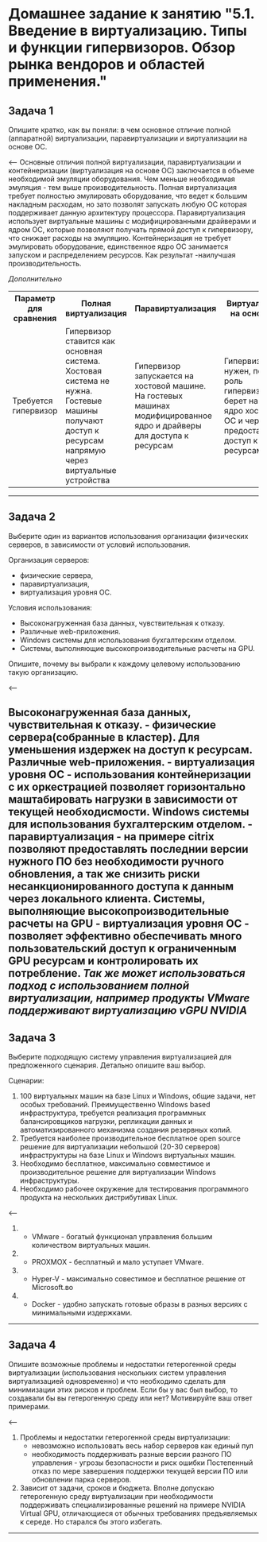 # Домашнее задание к занятию "5.1. Введение в виртуализацию. Типы и функции гипервизоров. Обзор рынка вендоров и областей применения."
## Задача 1

Опишите кратко, как вы поняли: в чем основное отличие полной (аппаратной) виртуализации, паравиртуализации и виртуализации на основе ОС.

<--
Основные отличия полной виртуализации, паравиртуализации и контейнеризации (виртуализация на основе ОС) заключается в объеме необходимой эмуляции оборудования. Чем меньше необходимая эмуляция - тем выше производительность.
Полная виртуализация требует полностью эмулировать оборудование, что ведет к большим накладным расходам, но зато позволят запускать любую ОС которая поддерживает данную архитектуру процессора. 
Паравиртуализация использует виртуальные машины с модифицированными драйверами и ядром ОС, которые позволяют получать прямой доступ к гипервизору, что снижает расходы на эмуляцию. 
Контейнеризация не требует эмулировать оборудование, единственное ядро ОС занимается запуском и распределением ресурсов. Как результат -наилучшая производительность.

*Дополнительно*
<table>
<tr>
<th>Параметр для сравнения</th>
<th>Полная виртуализация</th>
<th>Паравиртуализация</th>
<th>Виртуализация на основе ОС</th>
</tr>
<tr>
<td>Требуется гипервизор</td>
<td>Гипервизор ставится как основная система. Хостовая система не нужна. Гостевые машины получают доступ к ресурсам напрямую через виртуальные устройства</td>
<td>Гипервизор запускается на хостовой машине. На гостевых машинах модифицированное ядро и драйверы для доступа к ресурсам</td>
<td>Гипервизор не нужен, по сути роль гипервизора берет на себя ядро хостовой ОС и через него предоставляется доступ к ресурсам</td>
</tr>
</table>

----
## Задача 2

Выберите один из вариантов использования организации физических серверов, в зависимости от условий использования.

Организация серверов:
- физические сервера,
- паравиртуализация,
- виртуализация уровня ОС.

Условия использования:
- Высоконагруженная база данных, чувствительная к отказу.
- Различные web-приложения.
- Windows системы для использования бухгалтерским отделом.
- Системы, выполняющие высокопроизводительные расчеты на GPU.

Опишите, почему вы выбрали к каждому целевому использованию такую организацию.

<--

Высоконагруженная база данных, чувствительная к отказу. - физические сервера(собранные в кластер). Для уменьшения издержек на доступ к ресурсам.
Различные web-приложения. - виртуализация уровня ОС - использования контейнеризации с их оркестрацией позволяет горизонтально маштабировать нагрузки в зависимости от текущей необходисмости.
Windows системы для использования бухгалтерским отделом. - паравиртуализация - на примере citrix позволяют предоставлять последнии версии нужного ПО без необходимости ручного обновления, а так же снизить риски несанкционированного доступа к данным через локального клиента.
Системы, выполняющие высокопроизводительные расчеты на GPU - виртуализация уровня ОС - позволяет эффективно обеспечивать много пользовательский доступ к ограниченным GPU ресурсам и контролировать их потребление. *Так же может использоваться подход с использованием полной виртуализации, например продукты VMware поддерживают виртуализацию vGPU NVIDIA*
----
## Задача 3

Выберите подходящую систему управления виртуализацией для предложенного сценария. Детально опишите ваш выбор.

Сценарии:

1. 100 виртуальных машин на базе Linux и Windows, общие задачи, нет особых требований. Преимущественно Windows based инфраструктура, требуется реализация программных балансировщиков нагрузки, репликации данных и автоматизированного механизма создания резервных копий.
2. Требуется наиболее производительное бесплатное open source решение для виртуализации небольшой (20-30 серверов) инфраструктуры на базе Linux и Windows виртуальных машин.
3. Необходимо бесплатное, максимально совместимое и производительное решение для виртуализации Windows инфраструктуры.
4. Необходимо рабочее окружение для тестирования программного продукта на нескольких дистрибутивах Linux.

<--
1. - VMware - богатый функционал управления большим количеством виртуальных машин.
2. - PROXMOX - бесплатный и мало уступает VMware.
3. - Hyper-V - максимально совестимое и бесплатное решение от Microsoft.во 
4. - Docker - удобно запускать готовые образы в разных версиях с минимальными издержками.

----
## Задача 4

Опишите возможные проблемы и недостатки гетерогенной среды виртуализации (использования нескольких систем управления виртуализацией одновременно) и что необходимо сделать для минимизации этих рисков и проблем. 
Если бы у вас был выбор, то создавали бы вы гетерогенную среду или нет? Мотивируйте ваш ответ примерами.

<--
1. Проблемы и недостатки гетерогенной среды виртуализации:
   - невозможно использовать весь набор серверов как единый пул
   - необходимость поддерживать разные версии разного ПО управления - угрозы безопасности и риск ошибки
Постепенный отказ по мере завершения поддержки текущей версии ПО или обновлении парка серверов.
2. Зависит от задачи, сроков и бюджета. Вполне допускаю гетерогенную среду виртуализации при необходимости поддерживать специализированные решений на примере NVIDIA Virtual GPU, отличающиеся от обычных требованиях предъявляемых к середе. 
Но старался бы этого избегать.


----